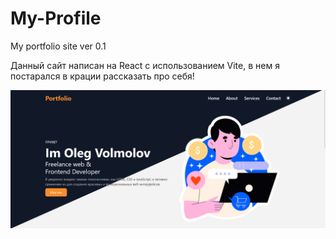 # My-Profile
My portfolio site ver 0.1


Данный сайт написан на React с использованием Vite, в нем я постарался в крации рассказать про себя!

![](https://github.com/Volmol16/My-Profile/blob/main/%D0%A1%D0%BA%D1%80%D0%B8%D0%BD%D1%88%D0%BE%D1%82%20%D1%81%D0%B4%D0%B5%D0%BB%D0%B0%D0%BD%D0%BD%D1%8B%D0%B9%202023-12-18%20%D0%B2%2018.52.53.jpg)
